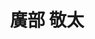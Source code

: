 ---
# Display name
title: 廣部 敬太

# Username (this should match the folder name)
authors:
  - keita-hirobe

# Is this the primary user of the site?
superuser: false

# Role/position
role: 修士（M1）

# D: 10, 9, 8, 7
# M: 6, 5, 4
# B: 3, 2, 1
weight: 4

# Organizations/Affiliations
organizations:
  - name: 静岡大学
    url: ''

# Short bio
bio: ''

interests: []

# education:
#   courses: []

# Social/Academic Networking
social: []

# Email for Gravatar
email: ''

# Highlight?
highlight_name: false

# User groups
user_groups:
  - 修士課程
  - メンバー
  - 学生
--- 